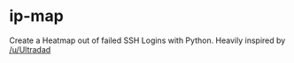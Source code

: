 # ip-map
Create a Heatmap out of failed SSH Logins with Python. Heavily inspired by [/u/Ultradad](https://www.reddit.com/r/dataisbeautiful/comments/7gvm5p/heatmap_of_attempted_ssh_logins_on_my_server_oc/)
